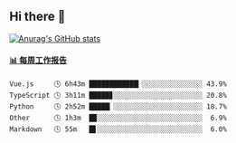## Hi there 👋

[![Anurag's GitHub stats](https://github-readme-stats-orilights.vercel.app/api?username=orilights)](https://github.com/anuraghazra/github-readme-stats)

<!--
**OriLight152/OriLight152** is a ✨ _special_ ✨ repository because its `README.md` (this file) appears on your GitHub profile.

Here are some ideas to get you started:

- 🔭 I’m currently working on ...
- 🌱 I’m currently learning ...
- 👯 I’m looking to collaborate on ...
- 🤔 I’m looking for help with ...
- 💬 Ask me about ...
- 📫 How to reach me: ...
- 😄 Pronouns: ...
- ⚡ Fun fact: ...
-->

<!-- waka-box start -->
#### <a href="https://gist.github.com/92c8d5b388768c10efcba86e82b7c4fb" target="_blank">📊 每周工作报告</a>
```text
Vue.js     🕓 6h43m ████████████▎░░░░░░░░░░░░░░░ 43.9%
TypeScript 🕓 3h11m █████▊░░░░░░░░░░░░░░░░░░░░░░ 20.8%
Python     🕓 2h52m █████▏░░░░░░░░░░░░░░░░░░░░░░ 18.7%
Other      🕓 1h3m  █▉░░░░░░░░░░░░░░░░░░░░░░░░░░  6.9%
Markdown   🕓 55m   █▋░░░░░░░░░░░░░░░░░░░░░░░░░░  6.0%
```
<!-- Powered by https://github.com/journey-ad/waka-box-go . -->
<!-- waka-box end -->
